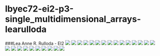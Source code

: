 # lbyec72-ei2-p3-single_multidimensional_arrays-learulloda
###Lea Anne R. Rulloda - EI2
![](1.PNG)
![](3.PNG)
![](4.PNG)
![](5.PNG)
![](6.PNG)
![](7.PNG)
![](8.PNG)
![](9.PNG)
![](10.PNG)
![](11.PNG)
![](12.PNG)
![](13.PNG)
![](14.PNG)
![](15.PNG)
![](16.PNG)
![](17.PNG)
![](18.PNG)
![](19.PNG)
![](20.PNG)
![](21.png)
![](22.png)
![](23.PNG)
![](24.PNG)
![](25.PNG)
![](26.PNG)
